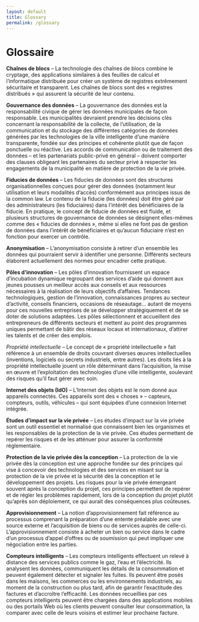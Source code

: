 ```yaml
---
layout: default
title: Glossary
permalink: /glossary
---
```


# Glossaire

**Chaînes de blocs** – La technologie des chaînes de blocs combine le cryptage, des applications similaires à des feuilles de calcul et l’informatique distribuée pour créer un système de registres extrêmement sécuritaire et transparent. Les chaînes de blocs sont des « registres distribués » qui assurent la sécurité de leur contenu.

**Gouvernance des données** – La gouvernance des données est la responsabilité civique de gérer les données municipales de façon responsable. Les municipalités devraient prendre les décisions clés concernant la responsabilité de la collecte, de l’utilisation, de la communication et du stockage des différentes catégories de données générées par les technologies de la ville intelligente d’une manière transparente, fondée sur des principes et cohérente plutôt que de façon ponctuelle ou réactive. Les accords de communication ou de traitement des données – et les partenariats public-privé en général – doivent comporter des clauses obligeant les partenaires du secteur privé à respecter les engagements de la municipalité en matière de protection de la vie privée.

**Fiducies de données** – Les fiducies de données sont des structures organisationnelles conçues pour gérer des données \(notamment leur utilisation et leurs modalités d’accès\) conformément aux principes issus de la common law. Le contenu de la fiducie \(les données\) doit être géré par des administrateurs \(les fiduciaires\) dans l’intérêt des bénéficiaires de la fiducie. En pratique, le concept de fiducie de données est fluide, et plusieurs structures de gouvernance de données se désignent elles-mêmes comme des « fiducies de données », même si elles ne font pas de gestion de données dans l’intérêt de bénéficiaires et qu’aucun fiduciaire n’est en fonction pour exercer un contrôle.

**Anonymisation** – L’anonymisation consiste à retirer d’un ensemble les données qui pourraient servir à identifier une personne. Différents secteurs élaborent actuellement des normes pour encadrer cette pratique.

**Pôles d’innovation** – Les pôles d’innovation fournissent un espace d’incubation dynamique regroupant des services d’aide qui donnent aux jeunes pousses un meilleur accès aux conseils et aux ressources nécessaires à la réalisation de leurs objectifs d’affaires. Tendances technologiques, gestion de l’innovation, connaissances propres au secteur d’activité, conseils financiers, occasions de réseautage... autant de moyens pour ces nouvelles entreprises de se développer stratégiquement et de se doter de solutions adaptées. Les pôles sélectionnent et accueillent des entrepreneurs de différents secteurs et mettent au point des programmes uniques permettant de bâtir des réseaux locaux et internationaux, d’attirer les talents et de créer des emplois.

_Propriété intellectuelle_ – Le concept de « propriété intellectuelle » fait référence à un ensemble de droits couvrant diverses œuvres intellectuelles \(inventions, logiciels ou secrets industriels, entre autres\). Les droits liés à la propriété intellectuelle jouent un rôle déterminant dans l’acquisition, la mise en œuvre et l’exploitation des technologies d’une ville intelligente, soulevant des risques qu’il faut gérer avec soin.

**Internet des objets \(IdO\)** – L’Internet des objets est le nom donné aux appareils connectés. Ces appareils sont des « choses » – capteurs, compteurs, outils, véhicules – qui sont équipées d’une connexion Internet intégrée.

**Études d’impact sur la vie privée** – Les études d’impact sur la vie privée sont un outil essentiel et normalisé que connaissent bien les organismes et les responsables de la protection de la vie privée. Ces études permettent de repérer les risques et de les atténuer pour assurer la conformité réglementaire.

**Protection de la vie privée dès la conception** – La protection de la vie privée dès la conception est une approche fondée sur des principes qui vise à concevoir des technologies et des services en misant sur la protection de la vie privée et la sécurité dès la conception et le développement des projets. Les risques pour la vie privée émergeant souvent après la conception du projet, ces principes permettent de repérer et de régler les problèmes rapidement, lors de la conception du projet plutôt qu’après son déploiement, ce qui aurait des conséquences plus coûteuses.

**Approvisionnement** – La notion d’approvisionnement fait référence au processus comprenant la préparation d’une entente préalable avec une source externe et l’acquisition de biens ou de services auprès de celle-ci. L’approvisionnement consiste à acheter un bien ou service dans le cadre d’un processus d’appel d’offres ou de soumission qui peut impliquer une négociation entre les parties.

**Compteurs intelligents** – Les compteurs intelligents effectuent un relevé à distance des services publics comme le gaz, l’eau et l’électricité. Ils analysent les données, communiquent les détails de la consommation et peuvent également détecter et signaler les fuites. Ils peuvent être posés dans les maisons, les commerces ou les environnements industriels, au moment de la construction ou plus tard, afin de garantir l’exactitude des factures et d’accroître l’efficacité. Les données recueillies par ces compteurs intelligents peuvent être chargées dans des applications mobiles ou des portails Web où les clients peuvent consulter leur consommation, la comparer avec celle de leurs voisins et estimer leur prochaine facture.

